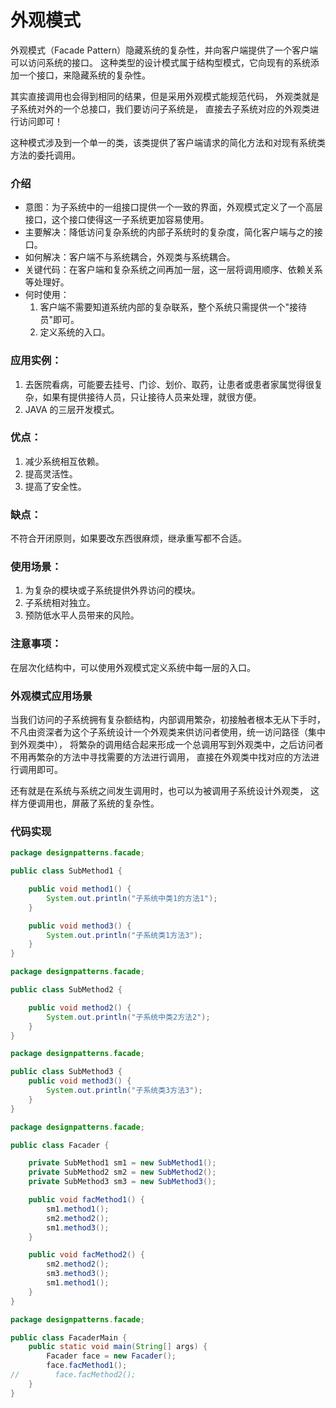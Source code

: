 # 外观模式

外观模式（Facade Pattern）隐藏系统的复杂性，并向客户端提供了一个客户端可以访问系统的接口。
这种类型的设计模式属于结构型模式，它向现有的系统添加一个接口，来隐藏系统的复杂性。

其实直接调用也会得到相同的结果，但是采用外观模式能规范代码，
外观类就是子系统对外的一个总接口，我们要访问子系统是，
直接去子系统对应的外观类进行访问即可！

这种模式涉及到一个单一的类，该类提供了客户端请求的简化方法和对现有系统类方法的委托调用。

### 介绍
* 意图：为子系统中的一组接口提供一个一致的界面，外观模式定义了一个高层接口，这个接口使得这一子系统更加容易使用。
* 主要解决：降低访问复杂系统的内部子系统时的复杂度，简化客户端与之的接口。
* 如何解决：客户端不与系统耦合，外观类与系统耦合。
* 关键代码：在客户端和复杂系统之间再加一层，这一层将调用顺序、依赖关系等处理好。
* 何时使用： 
  1. 客户端不需要知道系统内部的复杂联系，整个系统只需提供一个"接待员"即可。 
  2. 定义系统的入口。


### 应用实例： 
1. 去医院看病，可能要去挂号、门诊、划价、取药，让患者或患者家属觉得很复杂，如果有提供接待人员，只让接待人员来处理，就很方便。 
2. JAVA 的三层开发模式。

### 优点： 
1. 减少系统相互依赖。 
2. 提高灵活性。 
3. 提高了安全性。

### 缺点：

不符合开闭原则，如果要改东西很麻烦，继承重写都不合适。

### 使用场景： 
1. 为复杂的模块或子系统提供外界访问的模块。 
2. 子系统相对独立。 
3. 预防低水平人员带来的风险。

### 注意事项：

在层次化结构中，可以使用外观模式定义系统中每一层的入口。

### 外观模式应用场景

当我们访问的子系统拥有复杂额结构，内部调用繁杂，初接触者根本无从下手时，
不凡由资深者为这个子系统设计一个外观类来供访问者使用，统一访问路径（集中到外观类中），
将繁杂的调用结合起来形成一个总调用写到外观类中，之后访问者不用再繁杂的方法中寻找需要的方法进行调用，
直接在外观类中找对应的方法进行调用即可。

还有就是在系统与系统之间发生调用时，也可以为被调用子系统设计外观类，
这样方便调用也，屏蔽了系统的复杂性。

### 代码实现

```java
package designpatterns.facade;

public class SubMethod1 {

    public void method1() {
        System.out.println("子系统中类1的方法1");
    }

    public void method3() {
        System.out.println("子系统类1方法3");
    }
}

```


```java
package designpatterns.facade;

public class SubMethod2 {

    public void method2() {
        System.out.println("子系统中类2方法2");
    }
}

```


```java
package designpatterns.facade;

public class SubMethod3 {
    public void method3() {
        System.out.println("子系统类3方法3");
    }
}

```

```java
package designpatterns.facade;

public class Facader {

    private SubMethod1 sm1 = new SubMethod1();
    private SubMethod2 sm2 = new SubMethod2();
    private SubMethod3 sm3 = new SubMethod3();

    public void facMethod1() {
        sm1.method1();
        sm2.method2();
        sm1.method3();
    }

    public void facMethod2() {
        sm2.method2();
        sm3.method3();
        sm1.method1();
    }
}

```


```java
package designpatterns.facade;

public class FacaderMain {
    public static void main(String[] args) {
        Facader face = new Facader();
        face.facMethod1();
//        face.facMethod2();
    }
}

```
